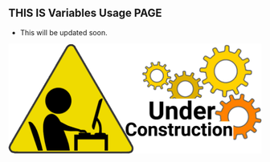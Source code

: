 ## THIS IS Variables Usage PAGE
 - This will be updated soon.
 
<img src = "../images/under_cons.png" width = "800">